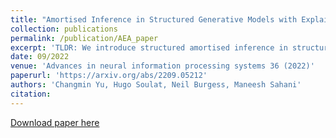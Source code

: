 ```yaml
---
title: "Amortised Inference in Structured Generative Models with Explaining Away"
collection: publications
permalink: /publication/AEA_paper
excerpt: 'TLDR: We introduce structured amortised inference in structured autoencoding'
date: 09/2022
venue: 'Advances in neural information processing systems 36 (2022)'
paperurl: 'https://arxiv.org/abs/2209.05212'
authors: 'Changmin Yu, Hugo Soulat, Neil Burgess, Maneesh Sahani' 
citation: 
---
```

[Download paper here](https://arxiv.org/abs/2209.05212)